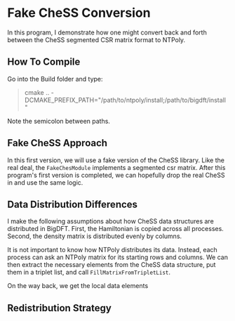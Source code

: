 # Fake CheSS Conversion

In this program, I demonstrate how one might convert back and forth between
the CheSS segmented CSR matrix format to NTPoly.

## How To Compile
Go into the Build folder and type:

> cmake .. -DCMAKE_PREFIX_PATH="/path/to/ntpoly/install;/path/to/bigdft/install"

Note the semicolon between paths.

## Fake CheSS Approach

In this first version, we will use a fake version of the CheSS library. Like the
real deal, the `FakeChesModule` implements a segmented csr matrix. After this
program's first version is completed, we can hopefully drop the real CheSS in and
use the same logic.

## Data Distribution Differences

I make the following assumptions about how CheSS data structures are distributed
in BigDFT. First, the Hamiltonian is copied across all processes. Second, the
density matrix is distributed evenly by columns.

It is not important to know how NTPoly distributes its data. Instead, each process
can ask an NTPoly matrix for its starting rows and columns. We can then extract
the necessary elements from the CheSS data structure, put them in a triplet list,
and call `FillMatrixFromTripletList`.

On the way back, we get the local data elements

## Redistribution Strategy
